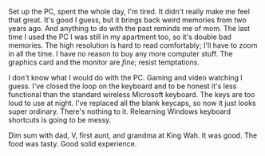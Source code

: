 Set up the PC, spent the whole day, I'm tired. It didn't really make me feel that great. It's good I guess, but it brings back weird memories from two years ago. And anything to do with the past reminds me of mom. The last time I used the PC I was still in my apartment too, so it's double bad memories. The high resolution is hard to read comfortably; I'll have to zoom in all the time. I have no reason to buy any more computer stuff. The graphics card and the monitor are *fine*; resist temptations.

I don't know what I would do with the PC. Gaming and video watching I guess. I've closed the loop on the keyboard and to be honest it's less functional than the standard wireless Microsoft keyboard. The keys are too loud to use at night. I've replaced all the blank keycaps, so now it just looks super ordinary. There's nothing to it. Relearning Windows keyboard shortcuts is going to be messy.

Dim sum with dad, V, first aunt, and grandma at King Wah. It was good. The food was tasty. Good solid experience.
